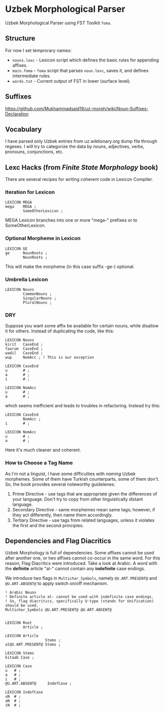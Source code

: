 # Uzbek Morphological Parser
Uzbek Morphological Parser using FST Toolkit `foma`.

## Structure
For now I set temprorary names:
- `nouns.lexc` - Lexicon script which defines the basic rules for appending affixes.
- `main.foma` - `foma` script that parses `noun.lexc`, saves it, and defines intermediate rules.
- `words.txt` - Current output of FST in lower (surface level).

## Suffixes

https://github.com/Mukhammadsaid19/uz-morph/wiki/Noun-Suffixes-Declaration


## Vocabulary

I have parsed only Uzbek entries from uz.wiktionary.org dump file through regexes. I will try to categorize the data by nouns, adjectives, verbs, pronouns, conjunctions, etc.

## Lexc Hacks (from _Finite State Morphology_ book)

There are several recipes for writing coherent code in Lexicon Compiler.

### Iteration for Lexicon

```
LEXICON MEGA
mega    MEGA ;
        SomeOtherLexicon ;
```
MEGA Lexicon branches into one or more "mega-" prefixes or to SomeOtherLexicon.

### Optional Morpheme in Lexicon

```
LEXICON GE
ge      NounRoots ;
        NounRoots ;
```
This will make the morpheme (in this case suffix -ge-) optional.

### Umbrella Lexicon
```
LEXICON Nouns
        CommonNouns ;
        SingularNouns ;
        PluralNouns ;
```

### DRY
Suppose you want some affix be available for certain nouns, while disallow it for others. Instead of duplicating the code, like this:
```
LEXICON Nouns
kirit   CaseEnd ;
faarum  CaseEnd ;
wadil   CaseEnd ;
wup     NomAcc ; ! This is our exception

LEXICON CaseEnd
u       # ;
a       # ;
i       # ;

LEXICON NomAcc
u       # ;
a       # ;
```
which seems inefficient and leads to troubles in refactoring. Instead try this:

```
LEXICON CaseEnd
        NomAcc ;
i       # ;

LEXICON NomAcc
u       # ;
a       # ;
```

Here it's much cleaner and coherent. 

### How to Choose a Tag Name

As I'm not a linguist, I have some difficulties with _naming_ Uzbek morphemes. Some of them have Turkish counterparts, some of them don't. So, the book provides several noteworthy guidelenes:

1. Prime Directive - use tags that are appropriate given the differences of your language. Don't try to copy from other linguistically distant language.
2. Secondary Directive - same morphemes mean same tags; however, if they act differently, then name them accordingly.
3. Tertiary Directive - use tags from related languages, unless it violates the first and the second principles.

## Dependencies and Flag Diacritics

Uzbek Morphology is full of dependencies. Some affixes cannot be used after another one, or two affixes cannot co-occur in the same word. For this reason, Flag Diacritics were introduced. Take a look at Arabic. A word with the **definite** article "al-" cannot contain any **indefinite** case endings. 

We introduce two flags in `Multichar_Symbols`, namely `@U.ART.PRESENT@` and `@U.ART.ABSENT@` to apply switch on/off mechanism.

```
! Arabic Nouns
! Definite article al- cannot be used with indefinite case endings. 
! So, flag diacritics, specifically U-type (stands for Unification) should be used.
Multichar_Symbols @U.ART.PRESENT@ @U.ART.ABSENT@


LEXICON Root
        Article ;

LEXICON Article
                  Stems ;
al@U.ART.PRESENT@ Stems ;

LEXICON Stems 
kitaab Case ;

LEXICON Case
u   # ;
a   # ;
i   # ;
@U.ART.ABSENT@     IndefCase ;

LEXICON IndefCase
uN  # ;
aN  # ;
iN  # ;
```
